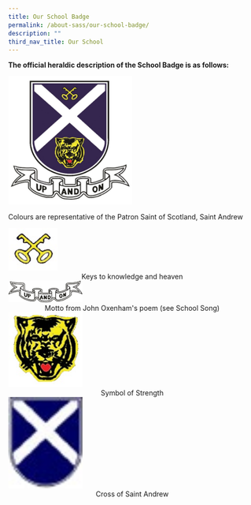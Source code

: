 ```yaml
---
title: Our School Badge
permalink: /about-sass/our-school-badge/
description: ""
third_nav_title: Our School
---
```

**The official heraldic description of the School Badge is as follows:**

<img style="width:50%" src="/images/badge.jpg"> 

Colours are representative of the Patron Saint of Scotland, Saint Andrew 

<img style="width:20%" src="/images/keys.jpg"> 

<center> Keys to knowledge and heaven </center>

<img style="width:30%" src="/images/upandon.jpg"> 

<center> Motto from John Oxenham's poem (see School Song) </center>

<img style="width:30%" src="/images/tiger.jpg"> 

<center> Symbol of Strength </center>

<img style="width:30%" src="/images/cross.jpg"> 
		 
<center> Cross of Saint Andrew </center>